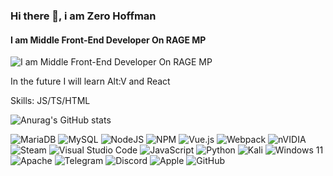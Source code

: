### Hi there 👋, i am Zero Hoffman
#### I am Middle Front-End Developer On RAGE MP
![I am Middle Front-End Developer On RAGE MP](https://media.discordapp.net/attachments/984018434058764288/1337458013518299188/5.gif?ex=68261457&is=6824c2d7&hm=c533cad842b8c7fb5da1a00222860c03047c880ceb1db91395e65ed21b6113c5&=)

In the future I will learn Alt:V and React

Skills: JS/TS/HTML


![Anurag's GitHub stats](https://github-readme-stats.vercel.app/api?username=ttiratik&show_icons=true&theme=transparent)

![MariaDB](https://img.shields.io/badge/MariaDB-003545?style=for-the-badge&logo=mariadb&logoColor=white) ![MySQL](https://img.shields.io/badge/mysql-4479A1.svg?style=for-the-badge&logo=mysql&logoColor=white) ![NodeJS](https://img.shields.io/badge/node.js-6DA55F?style=for-the-badge&logo=node.js&logoColor=white) ![NPM](https://img.shields.io/badge/NPM-%23CB3837.svg?style=for-the-badge&logo=npm&logoColor=white) ![Vue.js](https://img.shields.io/badge/vuejs-%2335495e.svg?style=for-the-badge&logo=vuedotjs&logoColor=%234FC08D) ![Webpack](https://img.shields.io/badge/webpack-%238DD6F9.svg?style=for-the-badge&logo=webpack&logoColor=black) ![nVIDIA](https://img.shields.io/badge/nVIDIA-%2376B900.svg?style=for-the-badge&logo=nVIDIA&logoColor=white) ![Steam](https://img.shields.io/badge/steam-%23000000.svg?style=for-the-badge&logo=steam&logoColor=white) ![Visual Studio Code](https://img.shields.io/badge/Visual%20Studio%20Code-0078d7.svg?style=for-the-badge&logo=visual-studio-code&logoColor=white) ![JavaScript](https://img.shields.io/badge/javascript-%23323330.svg?style=for-the-badge&logo=javascript&logoColor=%23F7DF1E) ![Python](https://img.shields.io/badge/python-3670A0?style=for-the-badge&logo=python&logoColor=ffdd54) ![Kali](https://img.shields.io/badge/Kali-268BEE?style=for-the-badge&logo=kalilinux&logoColor=white) ![Windows 11](https://img.shields.io/badge/Windows%2011-%230079d5.svg?style=for-the-badge&logo=Windows%2011&logoColor=white) ![Apache](https://img.shields.io/badge/apache-%23D42029.svg?style=for-the-badge&logo=apache&logoColor=white) ![Telegram](https://img.shields.io/badge/Telegram-2CA5E0?style=for-the-badge&logo=telegram&logoColor=white) ![Discord](https://img.shields.io/badge/Discord-%235865F2.svg?style=for-the-badge&logo=discord&logoColor=white) ![Apple](https://img.shields.io/badge/Apple-%23000000.svg?style=for-the-badge&logo=apple&logoColor=white) ![GitHub](https://img.shields.io/badge/github-%23121011.svg?style=for-the-badge&logo=github&logoColor=white) 



 

